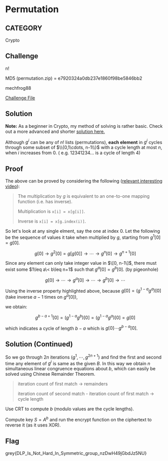 # Permutation

## CATEGORY

Crypto

## Challenge

n!

MD5 (permutation.zip) = e7920324a0db237e1860f98be5846bb2

mechfrog88

[Challenge File](./Resources/permutation.zip)

## Solution

**Note:** As a beginner in Crypto, my method of solving is rather basic. Check out a more advanced and shorter [solution here.](https://ariana1729.github.io/writeups/2022/GreyCTF/Permutation/2022-06-10-Permutation.html) 

Although $g^i$ can be any of $n!$ lists (permutations), **each element** in $g^i$ cycles through some subset of 
$\\{0,1\cdots, n-1\\}$ 
with a cycle length at most $n$, when $i$ increases from $0$. ( e.g. 12341234... is a cycle of length 4)


## Proof

The above can be proved by considering the following ([relevant interesting video](https://youtu.be/iSNsgj1OCLA?t=660)):

> The multiplication by $g$ is equivalent to an one-to-one mapping function (i.e. has inverse). 
> 
> Multiplication  is `x[i] = x[g[i]]`. 
> 
> Inverse is `x[i] = x[g.index(i)]`. 

So let's look at any single elment, say the one at index 0. Let the following be the sequence of values it take when multiplied by $g$, starting from $g^1[0] = g[0]$.

$$
g[0]\to g^2[0]=g[g[0]] \to\cdots\to g^n[0]\to g^{n+1}[0]
$$

Since any element can only take integer value in $\[0, n-1\]$, there must exist some $1\leq a\< b\leq n+1$ such that $g^{a}[0]=g^b[0]$. (by pigeonhole)

$$
g[0]\to\cdots\to g^a[0] \to\cdots\to g^b[0] \to\cdots
$$

Using the inverse property highlighted above, because $g[0]=(g^{1-a}g^a)[0]$ (take inverse $a-1$ times on $g^a[0]$),

we obtain:

$$
g^{b-a+1}[0]=(g^{1-a}g^b)[0] = (g^{1-a}g^a)[0] = g[0]
$$

which indicates a cycle of length $b-a$ which is $g[0] \cdots g^{b-a}[0]$. 

## Solution (Continued)

So we go through $2n$ iterations ($g^1,\cdots ,g^{2n+1}$) and find the first and second time any element of $g^i$ is same as the given $B$. In this way we obtain $n$ simultaneous linear congruence equations about $b$,  which can easily be solved using Chinese Remainder Theorem.

> iteration count of first match -> remainders
>
> iteration count of second match - iteration count of first match -> cycle length

Use CRT to compute $b$ (modulo values are the cycle lengths).

Compute key $S=A^b$ and run the encrypt function on the ciphertext to reverse it (as it uses XOR). 

## Flag

grey{DLP_Is_Not_Hard_In_Symmetric_group_nzDwH49jGbdJz5NU}
